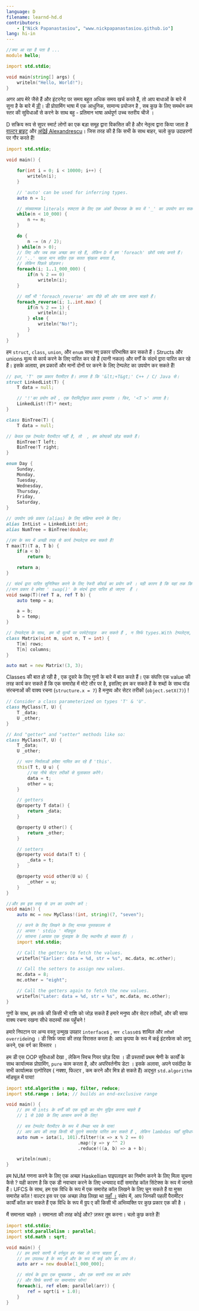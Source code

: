 ```yaml
---
language: D
filename: learnd-hd.d
contributors:
    - ["Nick Papanastasiou", "www.nickpapanastasiou.github.io"]
lang: hi-in
---
```


```d
//क्या आ रहा है पता है ...
module hello;

import std.stdio;

void main(string[] args) {
    writeln("Hello, World!");
}
```

अगर आप मेरे जैसे हैं और इंटरनेट पर समय बहुत अधिक समय खर्च करते हैं, तो आप बाधाओं के बारे में सुना है
के बारे में [डी](http://dlang.org/)। डी प्रोग्रामिंग भाषा में एक आधुनिक, सामान्य प्रयोजन है ,
सब कुछ के लिए समर्थन कम स्तर की सुविधाओं से करने के साथ बहु - प्रतिमान भाषा
अर्थपूर्ण उच्च स्तरीय चीजें ।

D सक्रिय रूप से सुपर स्मार्ट लोगों का एक बड़ा समूह द्वारा विकसित की है और नेतृत्व द्वारा किया जाता है
[वाल्टर ब्राइट](https://en.wikipedia.org/wiki/Walter_Bright) और
[आंद्रेई Alexandrescu](https://en.wikipedia.org/wiki/Andrei_Alexandrescu)।
जिस तरह की है कि सभी के साथ बाहर, चलो कुछ उदाहरणों पर गौर करते हैं!

```d
import std.stdio;

void main() {

    for(int i = 0; i < 10000; i++) {
        writeln(i);
    }

    // 'auto' can be used for inferring types.
    auto n = 1;

    // संख्यात्मक literals स्पष्टता के लिए एक अंकों विभाजक के रूप में '_' का उपयोग कर सकते हैं।
    while(n < 10_000) {
        n += n;
    }

    do {
        n -= (n / 2);
    } while(n > 0);
    // लिए और जब तक अच्छा कर रहे हैं, लेकिन D में हम 'foreach' छोरों पसंद करते हैं।
    // '..' पहला मान सहित एक सतत श्रृंखला बनाता है,
    // लेकिन पिछले छोड़कर।
    foreach(i; 1..1_000_000) {
        if(n % 2 == 0)
            writeln(i);
    }

    // वहाँ भी 'foreach_reverse' आप पीछे की ओर पाश करना चाहते हैं।
    foreach_reverse(i; 1..int.max) {
        if(n % 2 == 1) {
            writeln(i);
        } else {
            writeln("No!");
        }
    }
}
```

हम `struct`, `class`, `union`, और `enum` साथ नए प्रकार परिभाषित कर सकते हैं। Structs और unions
मूल्य से कार्य करने के लिए पारित कर रहे हैं (यानी नकल) और वर्गों के संदर्भ द्वारा पारित कर रहे हैं। इसके अलावा,
हम प्रकारों और मानों दोनों पर करने के लिए टेम्पलेट का उपयोग कर सकते हैं!

```d
// इधर, 'T' एक प्रकार पैरामीटर है। लगता है कि '&lt;+T&gt;' C++ / C/ Java से।
struct LinkedList(T) {
    T data = null;

    // '!'का प्रयोग करें , एक पैरामिट्रीकृत प्रकार इन्स्तांत । फिर, '<T >' लगता है।
    LinkedList!(T)* next;
}

class BinTree(T) {
    T data = null;

// केवल एक टेम्पलेट पैरामीटर नहीं है, तो  , हम कोष्ठकों छोड़ सकते हैं।
    BinTree!T left;
    BinTree!T right;
}

enum Day {
    Sunday,
    Monday,
    Tuesday,
    Wednesday,
    Thursday,
    Friday,
    Saturday,
}

// उपयोग उर्फ प्रकार (alias) के लिए संक्षिप्त बनाने के लिए।
alias IntList = LinkedList!int;
alias NumTree = BinTree!double;

//हम के रूप में अच्छी तरह से कार्य टेम्पलेट्स बना सकते हैं!
T max(T)(T a, T b) {
    if(a < b)
        return b;

    return a;
}

// संदर्भ द्वारा पारित सुनिश्चित करने के लिए रेफरी कीवर्ड का प्रयोग करें । यही कारण है कि यहां तक ​​कि 'A' और 'B' , तो है
//मान प्रकार वे हमेशा ' swap()' के संदर्भ द्वारा पारित हो जाएगा  हैं ।
void swap(T)(ref T a, ref T b) {
    auto temp = a;

    a = b;
    b = temp;
}

// टेम्पलेट्स के साथ, हम भी मूल्यों पर परमेटेराइज़  कर सकते हैं , न सिर्फ types.With टेम्पलेट्स, हम भी नहीं है, बस प्रकार , मूल्यों पर parameterize कर सकते हैं।
class Matrix(uint m, uint n, T = int) {
    T[m] rows;
    T[n] columns;
}

auto mat = new Matrix!(3, 3);
```

Classes की बात हो रही है , एक दूसरे के लिए गुणों के बारे में बात करते हैं। एक संपत्ति
एक value की तरह कार्य कर सकते हैं कि एक समारोह में मोटे तौर पर है, इसलिए हम कर सकते हैं
के शब्दों के साथ पॉड संरचनाओं की वाक्य रचना (`structure.x = 7`) है
मनुष्य और सेटर तरीकों (`object.setX(7)`) !

```d
// Consider a class parameterized on types 'T' & 'U'.
class MyClass(T, U) {
    T _data;
    U _other;
}

// And "getter" and "setter" methods like so:
class MyClass(T, U) {
    T _data;
    U _other;

    // भवन निर्माताओं हमेशा नामित कर रहे हैं 'this'.
    this(T t, U u) {
        //यह नीचे सेटर तरीकों से मुलाकात करेंगे।
        data = t;
        other = u;
    }

    // getters
    @property T data() {
        return _data;
    }

    @property U other() {
        return _other;
    }

    // setters
    @property void data(T t) {
        _data = t;
    }

    @property void other(U u) {
        _other = u;
    }
}

//और हम इस तरह से उन का उपयोग करें :
void main() {
    auto mc = new MyClass!(int, string)(7, "seven");

    // करने के लिए लिखने के लिए मानक पुस्तकालय से
    // आयात ' stdio ' मॉड्यूल
    // सांत्वना (आयात एक गुंजाइश के लिए स्थानीय हो सकता है) ।
    import std.stdio;

    // Call the getters to fetch the values.
    writefln("Earlier: data = %d, str = %s", mc.data, mc.other);

    // Call the setters to assign new values.
    mc.data = 8;
    mc.other = "eight";

    // Call the getters again to fetch the new values.
    writefln("Later: data = %d, str = %s", mc.data, mc.other);
}
```

गुणों के साथ, हम तर्क की किसी भी राशि को जोड़ सकते हैं
हमारे मनुष्य और सेटर तरीकों, और की साफ वाक्य रचना रखना
सीधे सदस्यों तक पहुँचने !

हमारे निपटान पर अन्य वस्तु उन्मुख उपहार
`interface`s , `सार class`es शामिल
और `तरीकों override`ing । डी सिर्फ जावा की तरह विरासत करता है:
आप कृपया के रूप में कई इंटरफेस को लागू करने, एक वर्ग का विस्तार ।

हम डी एस OOP सुविधाओं देखा , लेकिन स्विच गियर छोड़ दिया । डी प्रस्तावों
प्रथम श्रेणी के कार्यों के साथ कार्यात्मक प्रोग्रामिंग, `pure`
काम करता है, और अपरिवर्तनीय डेटा । इसके अलावा, अपने पसंदीदा के सभी
कार्यात्मक एल्गोरिदम ( नक्शा, फिल्टर , कम करने और मित्र हो सकते हैं)
अद्भुत `std.algorithm` मॉड्यूल में पाया!

```d
import std.algorithm : map, filter, reduce;
import std.range : iota; // builds an end-exclusive range

void main() {
    // हम भी ints के वर्गों की एक सूची का योग मुद्रित करना चाहते हैं
    // 1 से 100 के लिए आसान करने के लिए!

    // बस टेम्पलेट पैरामीटर के रूप में लैम्ब्डा भाव के पास!
    // आप आप की तरह किसी भी पुराने समारोह पारित कर सकते हैं , लेकिन lambdas यहाँ सुविधाजनक हैं।
    auto num = iota(1, 101).filter!(x => x % 2 == 0)
                           .map!(y => y ^^ 2)
                           .reduce!((a, b) => a + b);

    writeln(num);
}
```

हम NUM गणना करने के लिए एक अच्छा Haskellian पाइपलाइन का निर्माण करने के लिए मिला सूचना कैसे ?
यही कारण है कि एक डी नवाचार करने के लिए धन्यवाद वर्दी समारोह कॉल सिंटेक्स के रूप में जानते हैं।
UFCS के साथ, हम एक विधि के रूप में एक समारोह कॉल लिखने के लिए चुन सकते हैं
या मुफ्त समारोह कॉल ! वाल्टर इस पर एक अच्छा लेख लिखा था
[यहाँ ।](http://www.drdobbs.com/cpp/uniform-function-call-syntax/232700394)
संक्षेप में, आप जिनकी पहली पैरामीटर कार्यों कॉल कर सकते हैं
एक विधि के रूप में ग्रुप ए की किसी भी अभिव्यक्ति पर कुछ प्रकार एक की है ।

मैं समानता चाहते । समानता की तरह कोई और? ज़रूर तुम करना। चलो कुछ करते हैं!

```d
import std.stdio;
import std.parallelism : parallel;
import std.math : sqrt;

void main() {
    // हम हमारे सरणी में वर्गमूल हर नंबर ले जाना चाहता हूँ ,
    // हम उपलब्ध है के रूप में और के रूप में कई कोर का लाभ ले।
    auto arr = new double[1_000_000];

    // संदर्भ के द्वारा एक सूचकांक , और एक सरणी तत्व का प्रयोग
    // और सिर्फ सरणी पर समानांतर फोन!
    foreach(i, ref elem; parallel(arr)) {
        ref = sqrt(i + 1.0);
    }
}
```
